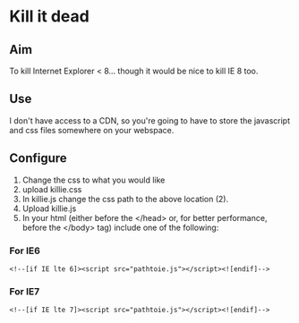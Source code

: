 Kill it dead
============

Aim
---
To kill Internet Explorer < 8... though it would be nice to kill IE 8 too.

Use
---
I don't have access to a CDN, so you're going to have to store the javascript 
and css files somewhere on your webspace.

Configure
---------
1. Change the css to what you would like
2. upload killie.css
3. In killie.js change the css path to the above location (2).
4. Upload killie.js
5. In your html (either before the &lt;/head&gt; or, for better performance, before 
the &lt;/body&gt; tag) include one of the following:

### For IE6
    <!--[if IE lte 6]><script src="pathtoie.js"></script><![endif]-->

### For IE7
    <!--[if IE lte 7]><script src="pathtoie.js"></script><![endif]-->
